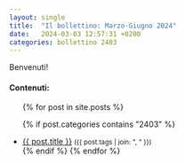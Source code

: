 ```yaml
---
layout: single
title:  "Il bollettino: Marzo-Giugno 2024"
date:   2024-03-03 12:57:31 +0200
categories: bollettino 2403
---
```



Benvenuti!

<div class="notice--info">
<h4>Contenuti:</h4>
<ul>
{% for post in site.posts %}

  {% if post.categories contains "2403" %}
  <li>
    <a href="{{ post.url }}">{{ post.title }}</a>
    <small>({{ post.tags | join: ", " }})</small>
  </li>
  {% endif %}
{% endfor %}
</ul>
</div>